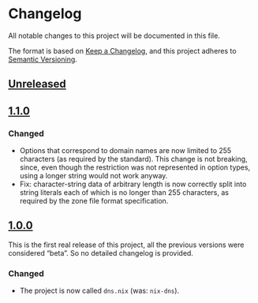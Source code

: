 <!--
SPDX-FileCopyrightText: 2021 Kirill Elagin <https://kir.elagin.me/>

SPDX-License-Identifier: MPL-2.0 or MIT
-->

# Changelog

All notable changes to this project will be documented in this file.

The format is based on [Keep a Changelog](https://keepachangelog.com/en/1.0.0/),
and this project adheres to [Semantic Versioning](https://semver.org/spec/v2.0.0.html).


## [Unreleased]


## [1.1.0]

### Changed

- Options that correspond to domain names are now limited to 255 characters
  (as required by the standard). This change is not breaking, since,
  even though the restriction was not represented in option types,
  using a longer string would not work anyway.
- Fix: character-string data of arbitrary length is now correctly split
  into string literals each of which is no longer than 255 characters,
  as required by the zone file format specification.


## [1.0.0]

This is the first real release of this project, all the previous
versions were considered “beta”. So no detailed changelog is provided.

### Changed

- The project is now called `dns.nix` (was: `nix-dns`).


[Unreleased]: https://github.com/kirelagin/dns.nix/compare/v1.1.0...HEAD
[1.1.0]: https://github.com/kirelagin/dns.nix/releases/tag/v1.1.0
[1.0.0]: https://github.com/kirelagin/dns.nix/releases/tag/v1.0.0
